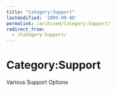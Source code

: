 ```yaml
---
title: "Category:Support"
lastmodified: '2005-09-08'
permalink: /archived/Category:Support/
redirect_from:
  - /Category:Support/
---
```


Category:Support
================

Various Support Options

